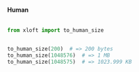 #### Human

```py linenums="1"

from xloft import to_human_size


to_human_size(200)  # => 200 bytes
to_human_size(1048576)  # => 1 MB
to_human_size(1048575)  # => 1023.999 KB
```

